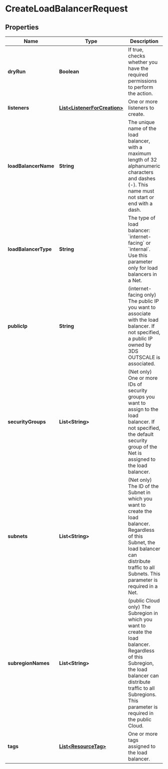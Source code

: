 

# CreateLoadBalancerRequest


## Properties

| Name | Type | Description | Notes |
|------------ | ------------- | ------------- | -------------|
|**dryRun** | **Boolean** | If true, checks whether you have the required permissions to perform the action. |  [optional] |
|**listeners** | [**List&lt;ListenerForCreation&gt;**](ListenerForCreation.md) | One or more listeners to create. |  |
|**loadBalancerName** | **String** | The unique name of the load balancer, with a maximum length of 32 alphanumeric characters and dashes (-). This name must not start or end with a dash. |  |
|**loadBalancerType** | **String** | The type of load balancer: &#x60;internet-facing&#x60; or &#x60;internal&#x60;. Use this parameter only for load balancers in a Net. |  [optional] |
|**publicIp** | **String** | (internet-facing only) The public IP you want to associate with the load balancer. If not specified, a public IP owned by 3DS OUTSCALE is associated. |  [optional] |
|**securityGroups** | **List&lt;String&gt;** | (Net only) One or more IDs of security groups you want to assign to the load balancer. If not specified, the default security group of the Net is assigned to the load balancer. |  [optional] |
|**subnets** | **List&lt;String&gt;** | (Net only) The ID of the Subnet in which you want to create the load balancer. Regardless of this Subnet, the load balancer can distribute traffic to all Subnets. This parameter is required in a Net. |  [optional] |
|**subregionNames** | **List&lt;String&gt;** | (public Cloud only) The Subregion in which you want to create the load balancer. Regardless of this Subregion, the load balancer can distribute traffic to all Subregions. This parameter is required in the public Cloud. |  [optional] |
|**tags** | [**List&lt;ResourceTag&gt;**](ResourceTag.md) | One or more tags assigned to the load balancer. |  [optional] |



